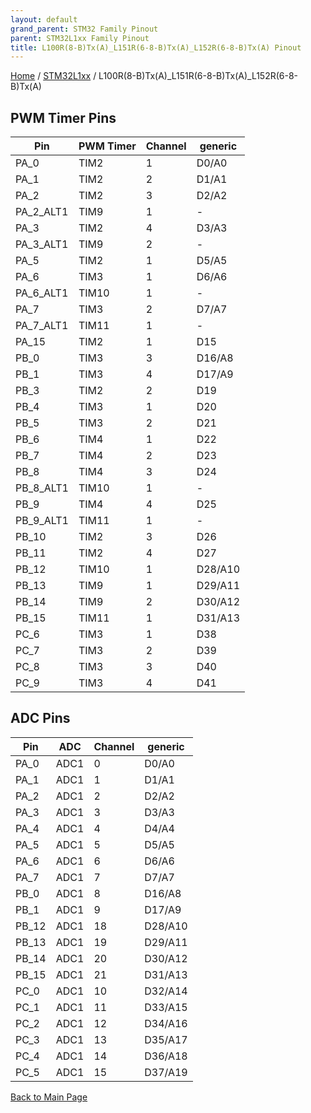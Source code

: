 ```yaml
---
layout: default
grand_parent: STM32 Family Pinout
parent: STM32L1xx Family Pinout
title: L100R(8-B)Tx(A)_L151R(6-8-B)Tx(A)_L152R(6-8-B)Tx(A) Pinout
---
```


[Home](../../index.md) / [STM32L1xx](../index.md) / L100R(8-B)Tx(A)_L151R(6-8-B)Tx(A)_L152R(6-8-B)Tx(A)

## PWM Timer Pins

| Pin | PWM Timer | Channel | generic |
| --- | --- | --- | --- |
| PA_0 | TIM2 | 1 | D0/A0 |
| PA_1 | TIM2 | 2 | D1/A1 |
| PA_2 | TIM2 | 3 | D2/A2 |
| PA_2_ALT1 | TIM9 | 1 | - |
| PA_3 | TIM2 | 4 | D3/A3 |
| PA_3_ALT1 | TIM9 | 2 | - |
| PA_5 | TIM2 | 1 | D5/A5 |
| PA_6 | TIM3 | 1 | D6/A6 |
| PA_6_ALT1 | TIM10 | 1 | - |
| PA_7 | TIM3 | 2 | D7/A7 |
| PA_7_ALT1 | TIM11 | 1 | - |
| PA_15 | TIM2 | 1 | D15 |
| PB_0 | TIM3 | 3 | D16/A8 |
| PB_1 | TIM3 | 4 | D17/A9 |
| PB_3 | TIM2 | 2 | D19 |
| PB_4 | TIM3 | 1 | D20 |
| PB_5 | TIM3 | 2 | D21 |
| PB_6 | TIM4 | 1 | D22 |
| PB_7 | TIM4 | 2 | D23 |
| PB_8 | TIM4 | 3 | D24 |
| PB_8_ALT1 | TIM10 | 1 | - |
| PB_9 | TIM4 | 4 | D25 |
| PB_9_ALT1 | TIM11 | 1 | - |
| PB_10 | TIM2 | 3 | D26 |
| PB_11 | TIM2 | 4 | D27 |
| PB_12 | TIM10 | 1 | D28/A10 |
| PB_13 | TIM9 | 1 | D29/A11 |
| PB_14 | TIM9 | 2 | D30/A12 |
| PB_15 | TIM11 | 1 | D31/A13 |
| PC_6 | TIM3 | 1 | D38 |
| PC_7 | TIM3 | 2 | D39 |
| PC_8 | TIM3 | 3 | D40 |
| PC_9 | TIM3 | 4 | D41 |


## ADC Pins

| Pin | ADC | Channel | generic |
| --- | --- | --- | --- |
| PA_0 | ADC1 | 0 | D0/A0 |
| PA_1 | ADC1 | 1 | D1/A1 |
| PA_2 | ADC1 | 2 | D2/A2 |
| PA_3 | ADC1 | 3 | D3/A3 |
| PA_4 | ADC1 | 4 | D4/A4 |
| PA_5 | ADC1 | 5 | D5/A5 |
| PA_6 | ADC1 | 6 | D6/A6 |
| PA_7 | ADC1 | 7 | D7/A7 |
| PB_0 | ADC1 | 8 | D16/A8 |
| PB_1 | ADC1 | 9 | D17/A9 |
| PB_12 | ADC1 | 18 | D28/A10 |
| PB_13 | ADC1 | 19 | D29/A11 |
| PB_14 | ADC1 | 20 | D30/A12 |
| PB_15 | ADC1 | 21 | D31/A13 |
| PC_0 | ADC1 | 10 | D32/A14 |
| PC_1 | ADC1 | 11 | D33/A15 |
| PC_2 | ADC1 | 12 | D34/A16 |
| PC_3 | ADC1 | 13 | D35/A17 |
| PC_4 | ADC1 | 14 | D36/A18 |
| PC_5 | ADC1 | 15 | D37/A19 |


[Back to Main Page](../../index.md)